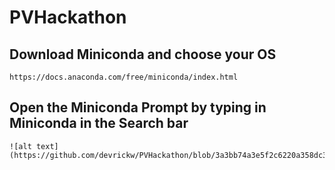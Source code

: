 # PVHackathon

## Download Miniconda and choose your OS
```
https://docs.anaconda.com/free/miniconda/index.html
```
## Open the Miniconda Prompt by typing in Miniconda in the Search bar
```
![alt text](https://github.com/devrickw/PVHackathon/blob/3a3bb74a3e5f2c6220a358dc38ba9bc4a04ae6f5/minicondasnap.PNG)

```
